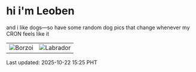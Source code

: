 # hi i'm Leoben

and i like dogs—so have some random dog pics that change whenever my CRON feels like it

|  |  |
|--------|----------|
| ![Borzoi](https://random-dog-vercel.vercel.app/api/random-borzoi?v=1761117941) | ![Labrador](https://random-dog-vercel.vercel.app/api/random-labrador?v=1761117941) |

Last updated: 2025-10-22 15:25 PHT
